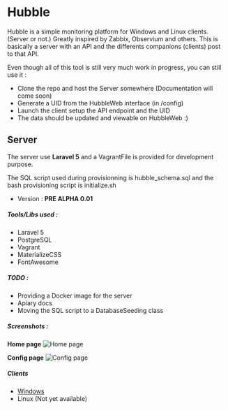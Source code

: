 # Hubble

Hubble is a simple monitoring platform for Windows and Linux clients. (Server or not.) Greatly inspired by Zabbix, Observium and others.
This is basically a server with an API and the differents companions (clients) post to that API. 

Even though all of this tool is still very much work in progress, you can still use it : 
- Clone the repo and host the Server somewhere (Documentation will come soon)
- Generate a UID from the HubbleWeb interface (in /config)
- Launch the client setup the API endpoint and the UID
- The data should be updated and viewable on HubbleWeb :)

## Server
The server use **Laravel 5** and a VagrantFile is provided for development purpose.

The SQL script used during provisionning is hubble_schema.sql and the bash provisioning script is initialize.sh
- Version : **PRE ALPHA 0.01**

##### Tools/Libs used :
- Laravel 5
- PostgreSQL
- Vagrant
- MaterializeCSS
- FontAwesome

##### TODO : 

- Providing a Docker image for the server
- Apiary docs
- Moving the SQL script to a DatabaseSeeding class

##### Screenshots : 

**Home page**
![Home page](http://i.imgur.com/0YMDiCj.png)

**Config page**
![Config page](http://i.imgur.com/ka5eAJz.png)

##### Clients

- [Windows](https://github.com/apcros/HubbleWin)
- Linux (Not yet available)
